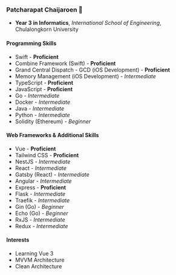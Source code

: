 ### Patcharapat Chaijaroen 👋
- **Year 3 in Informatics**, *International School of Engineering*, Chulalongkorn University

#### Programming Skills
- Swift - **Proficient**
- Combine Framework (Swift) - **Proficient**
- Grand Central Dispatch - GCD (iOS Development) - **Proficient**
- Memory Management (iOS Development) - *Intermediate*
- TypeScript - **Proficient**
- JavaScript - **Proficient**
- Go - *Intermediate*
- Docker - *Intermediate*
- Java - *Intermediate*
- Python - *Intermediate*
- Solidity (Ethereum) - *Beginner*

#### Web Frameworks & Additional Skills
- Vue - **Proficient**
- Tailwind CSS - **Proficient**
- NestJS - *Intermediate*
- React - *Intermediate*
- Gatsby (React) - *Intermediate*
- Angular - *Intermediate*
- Express - **Proficient**
- Flask - *Intermediate*
- Traefik - *Intermediate*
- Gin (Go) - *Beginner*
- Echo (Go) - *Beginner*
- RxJS - *Intermediate*
- Redux - *Intermediate*

#### Interests
- Learning Vue 3
- MVVM Architecture
- Clean Architecture
